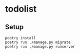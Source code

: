 # todolist

## Setup

```
poetry install
poetry run ./manage.py migrate
poetry run ./manage.py runserver
```
